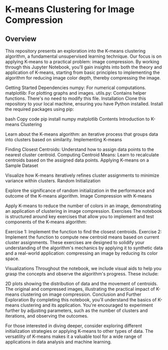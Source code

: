
# K-means Clustering for Image Compression

## Overview
This repository presents an exploration into the K-means clustering algorithm, a fundamental unsupervised learning technique. Our focus is on applying K-means to a practical problem: image compression. By working through this Jupyter Notebook, you'll gain insights into both the theory and application of K-means, starting from basic principles to implementing the algorithm for reducing image color depth, thereby compressing the image.

Getting Started
Dependencies
numpy: For numerical computations.
matplotlib: For plotting graphs and images.
utils.py: Contains helper functions. There's no need to modify this file.
Installation
Clone this repository to your local machine, ensuring you have Python installed. Install the required packages using pip:

bash
Copy code
pip install numpy matplotlib
Contents
Introduction to K-means Clustering

Learn about the K-means algorithm: an iterative process that groups data into clusters based on similarity.
Implementing K-means

Finding Closest Centroids: Understand how to assign data points to the nearest cluster centroid.
Computing Centroid Means: Learn to recalculate centroids based on the assigned data points.
Applying K-means on a Sample Dataset

Visualize how K-means iteratively refines cluster assignments to minimize variance within clusters.
Random Initialization

Explore the significance of random initialization in the performance and outcome of the K-means algorithm.
Image Compression with K-means

Apply K-means to reduce the number of colors in an image, demonstrating an application of clustering in image compression.
Exercises
The notebook is structured around key exercises that allow you to implement and test components of the K-means algorithm:

Exercise 1: Implement the function to find the closest centroids.
Exercise 2: Implement the function to compute new centroid means based on current cluster assignments.
These exercises are designed to solidify your understanding of the algorithm's mechanics by applying it to synthetic data and a real-world application: compressing an image by reducing its color space.

Visualizations
Throughout the notebook, we include visual aids to help you grasp the concepts and observe the algorithm's progress. These include:

2D plots showing the distribution of data and the movement of centroids.
The original and compressed images, illustrating the practical impact of K-means clustering on image compression.
Conclusion and Further Exploration
By completing this notebook, you'll understand the basics of K-means clustering and its application. You're encouraged to experiment further by adjusting parameters, such as the number of clusters and iterations, and observing the outcomes.

For those interested in diving deeper, consider exploring different initialization strategies or applying K-means to other types of data. The versatility of K-means makes it a valuable tool for a wide range of applications in data analysis and machine learning.
